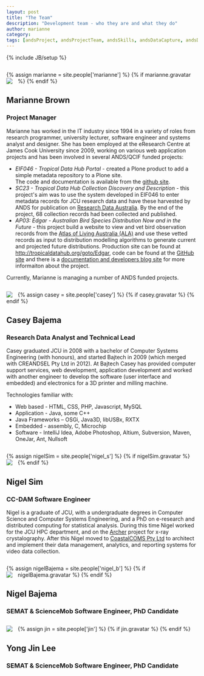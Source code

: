 ```yaml
---
layout: post
title: "The Team"
description: "Development team - who they are and what they do"
author: marianne
category: 
tags: [andsProject, andsProjectTeam, andsSkills, andsDataCapture, andsDC24, fundedByAustralianNationalDataService, DIISRTE, andsApps, DC24, richDataCapture]
---
```

{% include JB/setup %}

<style>
    .person               { margin-top: 2em;                        }
    .teamshot figcaption  { font-style: italic;                     }
    .teamshot img         { width: 100%;        border: 0;          }
    .avatarwrapper        { float: left;        padding: 0 1em 0 0; }
    .person p             { clear: both;                            }
</style>

<div class="person">
    <a name="marianne"> </a>
    {% assign marianne = site.people['marianne'] %}
    {% if marianne.gravatar %}
        <div class="avatarwrapper">
            <img class="avatar" src="http://www.gravatar.com/avatar/{{ marianne.gravatar }}?s=64">
        </div>
    {% endif %}
    <h2>Marianne Brown</h2>
    <h3>Project Manager</h3>
    <p>
    Marianne has worked in the IT industry since 1994 in a variety of roles
    from research programmer, university lecturer, software engineer and
    systems analyst and designer. She has been employed at the eResearch Centre
    at James Cook University since 2009, working on various web application
    projects and has been involved in several ANDS/QCIF funded projects: </p>
    <ul>
        <li><i>EIF046 - Tropical Data Hub Portal</i> - created a Plone product
        to add a simple metadata repository to a Plone site. <br>
        The code and documentation is available from the <a
            href="http://jcu-eresearch.github.com/tdh.metadata">github
            site</a>.</li>
        <li><i>SC23 - Tropical Data Hub Collection Discovery and Description</i>
        - this project's aim was to use the system developed in EIF046 to enter
        metadata records for JCU research data and have these harvested by ANDS
        for publication on <a href="http://services.ands.org.au/">Research 
        Data Australia</a>. By the end of the project, 68 collection records had
        been collected and published.
        </li>
        <li><i>AP03: Edgar - Australian Bird Species Distribution Now and in the Future</i> -
        this project build a website to view and vet bird observation records from the 
        <a href="http://www.ala.org.au/">Atlas of Living Australia (ALA)</a> and use these vetted records
        as input to distribution modelling algorithms to generate current and projected future distributions.
        Production site can be found at <a href="http://tropicaldatahub.org/goto/Edgar">
        http://tropicaldatahub.org/goto/Edgar</a>,
        code can be found at the <a href="http://github.com/jcu-eresearch/Edgar">GitHub site</a> and
        there is a <a href="http://jcu-eresearch.github.com/Edgar">documentation and developers blog site</a>
        for more informaiton about the project.
        </li>
    </ul>
    <p>
    Currently, Marianne is managing a number of ANDS funded projects.</p>
</div>
<div class="person">
    <a name="casey"> </a>
    {% assign casey = site.people['casey'] %}
    {% if casey.gravatar %}
        <div class="avatarwrapper">
            <img class="avatar" src="http://www.gravatar.com/avatar/{{ casey.gravatar }}?s=64">
        </div>
    {% endif %}
    <h2>Casey Bajema</h2>
    <h3>Research Data Analyst and Technical Lead</h3>
    <p> Casey graduated JCU in 2008 with a bachelor of Computer Systems Engineering (with honours), and started Bajtech in 2009 (which merged with CREANDSEL Pty Ltd in 2012).  At Bajtech Casey has provided computer support services, web development, application development and worked with another engineer to develop the software (user interface and embedded) and electronics for a 3D printer and milling machine.
    </p>
    <p>Technologies familiar with:</p>
    <ul>
        <li>Web based -  HTML, CSS, PHP, Javascript, MySQL</li>
        <li>Application -  Java, some C++</li>
        <li>Java Frameworks – OSGi, Java3D, libUSBx, RXTX</li>
        <li>Embedded -  assembly, C, Microchip</li>
        <li>Software -  IntelliJ Idea, Adobe Photoshop, Altium, Subversion, Maven, OneJar, Ant, Nullsoft</li>
   </ul>
</div>
<div class="person">
    <a name="nigel_s"> </a>
    {% assign nigelSim = site.people['nigel_s'] %}
    {% if nigelSim.gravatar %}
        <div class="avatarwrapper">
            <img class="avatar" src="http://www.gravatar.com/avatar/{{ nigelSim.gravatar }}?s=64">
        </div>
    {% endif %}
    <h2>Nigel Sim</h2>
    <h3>CC-DAM Software Engineer</h3>   
    <p>Nigel is a graduate of JCU, with a undergraduate degrees in Computer Science and Computer Systems Engineering, and a PhD on
    e-research and distributed computing for statistical analysis. During this time Nigel worked for the JCU HPC department, 
    and on the <a href="http://www.archer.edu.au">Archer</a> project for x-ray crystalography. After this Nigel moved to
    <a href="http://www.coastalcoms.com"/>CoastalCOMS Pty Ltd</a> to architect and implement their data management, analytics, and reporting systems for video
    data collection.</p>
</div>
<div class="person">
    <a name="nigel_b"> </a>
    {% assign nigelBajema = site.people['nigel_b'] %}
    {% if nigelBajema.gravatar %}
        <div class="avatarwrapper">
            <img class="avatar" src="http://www.gravatar.com/avatar/{{ nigelBajema.gravatar }}?s=64">
        </div>
    {% endif %}
    <h2>Nigel Bajema</h2>
    <h3>SEMAT &#38; ScienceMob Software Engineer, PhD Candidate</h3>    
</div>
<div class="person">
    <a name="jin"> </a>
    {% assign jin = site.people['jin'] %}
    {% if jin.gravatar %}
        <div class="avatarwrapper">
            <img class="avatar" src="http://www.gravatar.com/avatar/{{ jin.gravatar }}?s=64">
        </div>
    {% endif %}
    <h2>Yong Jin Lee</h2>
    <h3>SEMAT &#38; ScienceMob Software Engineer, PhD Candidate</h3>
</div>

